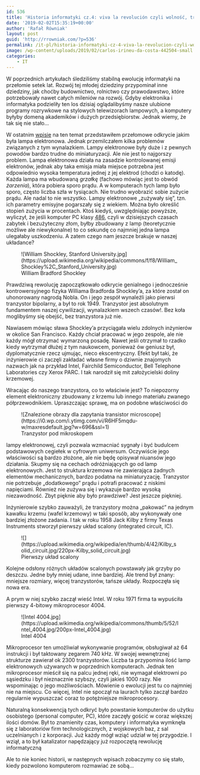 ```yaml
---
id: 536
title: 'Historia informatyki cz.4: viva la revolución czyli wolność, tranzystor i krzem'
date: '2019-02-02T15:35:19+00:00'
author: 'Rafał Równiak'
layout: post
guid: 'http://rrowniak.com/?p=536'
permalink: /it-pl/historia-informatyki-cz-4-viva-la-revolucion-czyli-wolnosc-tranzystor-i-krzem/
image: /wp-content/uploads/2019/02/carlos-irineu-da-costa-442504-small.jpg
categories:
    - IT
---
```


W poprzednich artykułach śledziliśmy stabilną ewolucję informatyki na przełomie setek lat. Rozwój tej młodej dziedziny przypominał inne dziedziny, jak choćby budownictwo, rolnictwo czy prawodawstwo, które potrzebowały nawet całych mileniów na rozwój. Gdyby elektronika i informatyka podzieliły ten los dzisiaj oglądalibyśmy nasze ulubione programy rozrywkowe na stylowych telewizorach lampowych, a komputery byłyby domeną akademików i dużych przedsiębiorstw. Jednak wiemy, że tak się nie stało…

W ostatnim [wpisie](http://rrowniak.com/bez-kategorii-pl/historia-informatyki-cz-3-poczatki-rewolucji/) na ten temat przedstawiłem przełomowe odkrycie jakim była lampa elektronowa. Jednak przemilczałem kilka problemów związanych z tym wynalazkiem. Lampy elektronowe były duże i z pewnych powodów bardzo trudne do miniaturyzacji. Ale nie jest to najgorszy problem. Lampa elektronowa działa na zasadzie kontrolowanej emisji elektronów, jednak aby taka emisja miała miejsce potrzebna jest odpowiednio wysoka temperatura jednej z jej elektrod (chodzi o katodę). Każda lampa ma wbudowaną *grzałkę* (fachowo mówiąc jest to obwód *żarzenia*), która pobiera sporo prądu. A w komputerach tych lamp było sporo, często liczba szła w tysiącach. Nie trudno wyobrazić sobie zużycie prądu. Ale nadal to nie wszystko. Lampy elektronowe „zużywały się”, tzn. ich parametry emisyjne pogarszały się z wiekiem. Można było określić stopień zużycia w procentach. Ktoś kiedyś, uwzględniając powyższe, wyliczył, że jeśli komputer PC klasy [486](https://pl.wikipedia.org/wiki/Intel_80486), czyli w dzisiejszych czasach zabytek i bezużyteczny złom, byłby zbudowany z lamp (teoretycznie możliwe ale niewykonalne) to co sekundę co najmniej jedna lampa ulegałaby uszkodzeniu. A zatem czego nam jeszcze brakuje w naszej układance?

<div class="wp-block-image"><figure class="alignleft">![William Shockley, Stanford University.jpg](https://upload.wikimedia.org/wikipedia/commons/f/f8/William_Shockley%2C_Stanford_University.jpg)<figcaption>William Bradford Shockley</figcaption></figure></div>Prawdziwą rewolucję zapoczątkowało odkrycie genialnego i jednocześnie kontrowersyjnego fizyka Williama Bradforda Shockley’a, za które został on uhonorowany nagrodą Nobla. On i jego zespół wynaleźli jako pierwsi tranzystor bipolarny, a był to rok 1949. Tranzystor jest absolutnym fundamentem naszej cywilizacji, wynalazkiem wszech czasów!. Bez koła moglibyśmy się obejść, bez tranzystora już nie.

  
Nawiasem mówiąc sława Shockley’a przyciągała wielu zdolnych inżynierów w okolice San Francisco. Każdy chciał pracować w jego zespole, ale nie każdy mógł otrzymać wymarzoną posadę. Nawet jeśli otrzymał to rzadko kiedy wytrzymał dłużej z tym naukowcem, ponieważ ów geniusz był, dyplomatycznie rzecz ujmując, nieco ekscentryczny. Efekt był taki, że inżynierowie ci zaczęli zakładać własne firmy o dziwnie znajomych nazwach jak na przykład Intel, Fairchild Semiconductor, Bell Telephone Laboratories czy Xerox PARC. I tak narodził się mit założycielski doliny krzemowej.

Wracając do naszego tranzystora, co to właściwie jest? To niepozorny element elektroniczny zbudowany z krzemu lub innego materiału zwanego półprzewodnikiem. Upraszczając sprawę, ma on podobne właściwości do

<div class="wp-block-image"><figure class="alignleft">![Znalezione obrazy dla zapytania transistor microscope](https://i0.wp.com/i.ytimg.com/vi/R6HF5mqdu-w/maxresdefault.jpg?w=696&ssl=1)<figcaption>Tranzystor pod mikroskopem</figcaption></figure></div>lampy elektronowej, czyli pozwala wzmacniać sygnały i być budulcem podstawowych cegiełek w cyfrowym uniwersum. Oczywiście jego właściwości są bardzo złożone, ale nie będę opisywał niuansów jego działania. Skupmy się na cechach odróżniających go od lamp elektronowych. Jest to struktura krzemowa nie zawierająca żadnych elementów mechanicznych, bardzo podatna na miniaturyzację. Tranzystor nie potrzebuje „dodatkowego” prądu i potrafi pracować z niskimi napięciami. Również nie zużywa się i wykazuje bardzo wysoką niezawodność. Zbyt pięknie aby było prawdziwe? Jest jeszcze piękniej.

Inżynierowie szybko zauważyli, że tranzystory można „pakować” na jednym kawałku krzemu (wafel krzemowy) w taki sposób, aby wykonywały one bardziej złożone zadania. I tak w roku 1958 Jack Kilby z firmy Texas Instruments stworzył pierwszy układ scalony (integrated circuit, IC).

<div class="wp-block-image"><figure class="alignleft is-resized">![](https://upload.wikimedia.org/wikipedia/en/thumb/4/42/Kilby_solid_circuit.jpg/220px-Kilby_solid_circuit.jpg)<figcaption>Pierwszy układ scalony</figcaption></figure></div>Kolejne odsłony różnych układów scalonych powstawały jak grzyby po deszczu. Jedne były mniej udane, inne bardziej. Ale trend był znany: mniejsze rozmiary, więcej tranzystorów, tańsze układy. Rozpoczęła się nowa era.

A prym w niej szybko zaczął wieść Intel. W roku 1971 firma ta wypuściła pierwszy 4-bitowy mikroprocesor 4004.

<div class="wp-block-image"><figure class="alignleft">![Intel 4004.jpg](https://upload.wikimedia.org/wikipedia/commons/thumb/5/52/Intel_4004.jpg/200px-Intel_4004.jpg)<figcaption>Intel 4004</figcaption></figure></div>Mikroprocesor ten umożliwiał wykonywanie programów, obsługiwał aż 64 instrukcji i był taktowany zegarem 740 kHz. W swojej wewnętrznej strukturze zawierał ok 2300 tranzystorów. Liczba ta przypomina ilość lamp elektronowych używanych w poprzednich komputerach. Jednak ten mikroprocesor mieścił się na palcu jednej ręki, nie wymagał elektrowni po sąsiedzku i był nieznacznie szybszy, czyli jakieś 1000 razy. Nie wspominając o jego możliwościach. Mówienie o ewolucji jest tu co najmniej nie na miejscu. Co więcej, Intel nie spoczął na laurach tylko zaczął bardzo regularnie wypuszczać coraz to potężniejsze mikroprocesory.

Naturalną konsekwencją tych odkryć było powstanie komputerów do użytku osobistego (personal computer, PC), które zaczęły gościć w coraz większej ilości domów. Był to znamienity czas, komputery i informatyka wymknęła się z laboratoriów firm technologicznych, z wojskowych baz, z sal uczelnianych i z korporacji. Już każdy mógł wziąć udział w tej przygodzie. I wziął, a to był katalizator napędzający już rozpoczętą rewolucję informatyczną

Ale to nie koniec historii, w następnych wpisach zobaczymy co się stało, kiedy pozwolono komputerom rozmawiać ze sobą…